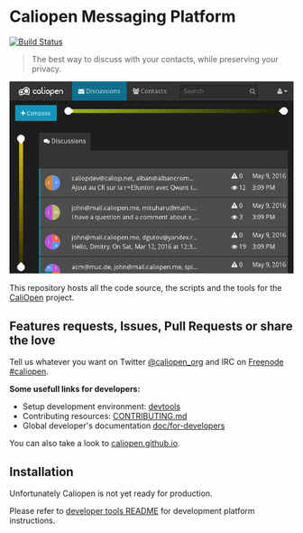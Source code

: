 # Caliopen Messaging Platform

[![Build Status](https://travis-ci.org/CaliOpen/Caliopen.svg)](https://travis-ci.org/CaliOpen/Caliopen)

> The best way to discuss with your contacts, while preserving your privacy.

![Actual POC](doc/assets/play_with_poc.png)

This repository hosts all the code source, the scripts and the tools for the
[CaliOpen](https://caliopen.org) project.


## Features requests, Issues, Pull Requests or share the love

Tell us whatever you want on Twitter [@caliopen_org](https://twitter.com/caliopen_org) and IRC on
[Freenode #caliopen](irc://chat.freenode.net:6697/caliopen).

**Some usefull links for developers:**

* Setup development environment: [devtools](devtools/README.md)
* Contributing resources: [CONTRIBUTING.md](CONTRIBUTING.md)
* Global developer's documentation [doc/for-developers](doc/for-developers/)

You can also take a look to [caliopen.github.io]([https://caliopen.github.io/).


## Installation

Unfortunately Caliopen is not yet ready for production.

Please refer to [developer tools README](devtools/README.md) for development platform instructions.
